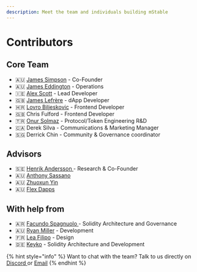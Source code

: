 ```yaml
---
description: Meet the team and individuals building mStable
---
```


# Contributors

## Core Team

* 🇦🇺 [James Simpson](https://www.linkedin.com/in/jamesronaldsimpson/) - Co-Founder
* 🇦🇺 [James Eddington](https://twitter.com/jwpeddington) - Operations
* 🇮🇪 [Alex Scott](https://www.linkedin.com/in/alex-scott-0341a976/) -  Lead Developer
* 🇬🇧 [James Lefrère](https://www.linkedin.com/in/james-lefrere/) -  dApp Developer
* 🇭🇷 [Lovro Biljeskovic](https://github.com/lovrobiljeskovic) - Frontend Developer
* 🇬🇧 Chris Fulford - Frontend Developer
* 🇹🇷 [Onur Solmaz](https://twitter.com/onurhsolmaz) - Protocol/Token Engineering R&D
* 🇨🇦 Derek Silva - Communications & Marketing Manager
* 🇸🇬 Derrick Chin - Community & Governance coordinator

## Advisors

* 🇸🇪 [Henrik Andersson ](https://www.linkedin.com/in/henrikandersson/)- Research & Co-Founder
* 🇦🇺 [Anthony Sassano](https://www.linkedin.com/in/asassano/) 
* 🇦🇺 [Zhuoxun Yin](https://www.linkedin.com/in/zhuoxun-yin-3ba93728)
* 🇦🇺 [Flex Dapps](https://www.linkedin.com/company/flex-dapps/) 

## With help from

* 🇦🇷 [Facundo Spagnuolo ](https://www.linkedin.com/in/facuspagnuolo/)- Solidity Architecture and Governance
* 🇦🇺 [Ryan Miller](https://www.linkedin.com/in/ryan-miller-rozifus/) - Development
* 🇫🇷 [Lea Filipo](https://www.linkedin.com/in/leafilipowicz/) - Design 
* 🇩🇪 [Keyko](https://www.keyko.io/) - Solidity Architecture and Development

{% hint style="info" %}
Want to chat with the team? Talk to us directly on [Discor​​d ](https://discord.com/invite/pgCVG7e)or [Email](mailto:info@mstable.org)
{% endhint %}

